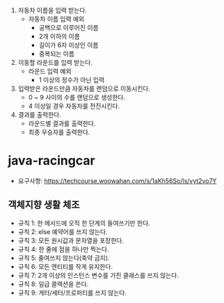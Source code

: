 1. 자동차 이름을 입력 받는다.
   - 자동차 이름 입력 예외
     - 공백으로 이루어진 이름
     - 2개 이하의 이름
     - 길이가 6자 이상인 이름
     - 중복되는 이름
2. 이동할 라운드를 입력 받는다.
   - 라운드 입력 예외
     - 1 이상의 정수가 아닌 입력
3. 입력받은 라운드만큼 자동차를 랜덤으로 이동시킨다.
   - 0 ~ 9 사이의 수를 랜덤으로 생성한다.
   - 4 이상일 경우 자동차를 전진시킨다.
4. 결과를 출력한다.
   - 라운드별 결과를 출력한다.
   - 최종 우승자를 출력한다.

# java-racingcar
- 요구사항: https://techcourse.woowahan.com/s/1aKh56So/ls/vyt2vo7Y



## 객체지향 생활 체조

- 규칙 1: 한 메서드에 오직 한 단계의 들여쓰기만 한다.
- 규칙 2: else 예약어를 쓰지 않는다.
- 규칙 3: 모든 원시값과 문자열을 포장한다.
- 규칙 4: 한 줄에 점을 하나만 찍는다.
- 규칙 5: 줄여쓰지 않는다(축약 금지).
- 규칙 6: 모든 엔티티를 작게 유지한다.
- 규칙 7: 2개 이상의 인스턴스 변수를 가진 클래스를 쓰지 않는다.
- 규칙 8: 일급 콜렉션을 쓴다.
- 규칙 9: 게터/세터/프로퍼티를 쓰지 않는다.